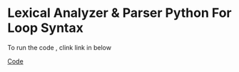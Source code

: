 
# Lexical Analyzer & Parser Python For Loop Syntax  


To run the code , clink link in below

[Code](https://glorianatasyaaa-tubes-tba-tba-9g98if.streamlit.app/)

